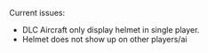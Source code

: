 Current issues: 
* DLC Aircraft only display helmet in single player.
* Helmet does not show up on other players/ai
